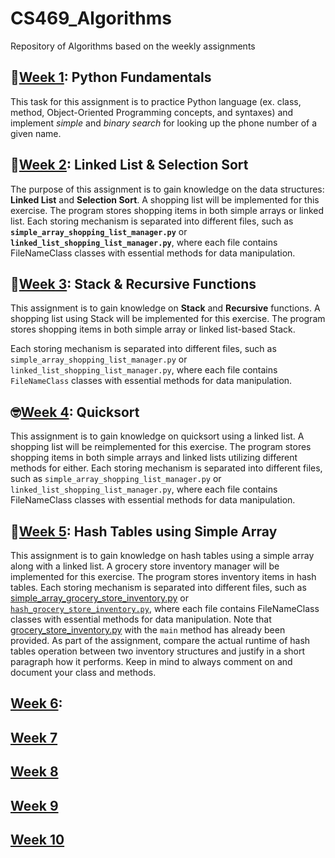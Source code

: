 # CS469_Algorithms

Repository of Algorithms based on the weekly assignments

## 📔[Week 1][W1]: Python Fundamentals

This task for this assignment is to practice Python language (ex. class, method,
Object-Oriented Programming concepts, and syntaxes) and implement _simple_ and _binary search_ for
looking up the phone number of a given name.

## 📒[Week 2][W2]: Linked List & Selection Sort

The purpose of this assignment is to gain knowledge on the data structures: **Linked List** and **Selection Sort**. A
shopping list will be implemented for this exercise. The program stores shopping items in both
simple arrays or linked list. Each storing mechanism is separated into different files, such as
**`simple_array_shopping_list_manager.py`** or **`linked_list_shopping_list_manager.py`**, where each
file contains FileNameClass classes with essential methods for data manipulation.

## 🗼[Week 3][W3]: Stack & Recursive Functions

This assignment is to gain knowledge on **Stack** and **Recursive** functions.
A shopping list using Stack will be implemented for this exercise.
The program stores shopping items in both simple array or linked list-based Stack.

Each storing mechanism is separated into different files, such as 
`simple_array_shopping_list_manager.py` or `linked_list_shopping_list_manager.py`, 
where each file contains `FileNameClass` classes with essential methods for data manipulation.

## 🤓[Week 4][W4]: Quicksort

This assignment is to gain knowledge on quicksort using a linked list. A shopping list will be reimplemented for this exercise. The program stores shopping items in both simple arrays and linked lists utilizing different methods for either. Each storing mechanism is separated into different files, such as `simple_array_shopping_list_manager.py` or `linked_list_shopping_list_manager.py`, where each file contains FileNameClass classes with essential methods for data manipulation.

## 🧮[Week 5][W5]: Hash Tables using Simple Array

This assignment is to gain knowledge on hash tables using a simple array along with a linked list. A grocery store inventory manager will be implemented for this exercise. The program stores inventory items in hash tables. Each storing mechanism is separated into different files, such as [simple_array_grocery_store_inventory.py][simp] or [`hash_grocery_store_inventory.py`][hash], where each file contains FileNameClass classes with essential methods for data manipulation. Note that [grocery_store_inventory.py][gsi] with the `main` method has already been provided. As part of the assignment, compare the actual runtime of hash tables operation between two inventory structures and justify in a short paragraph how it performs. Keep in mind to always comment on and document your class and methods.

## [Week 6][W6]: 

## [Week 7][W7]

## [Week 8][W8]

## [Week 9][W9]

## [Week 10][W10]

[W1]: /docs/PE01-README.md "Week 1 Requirements"
[W2]: /docs/PE02-README.md "Requirements for simple array and linked list"
[W3]: /docs/PE03-README.md ""
[W4]: /docs/PE04-README.md ""
[W5]: /docs/PE05-README.md ""
[W6]: /docs/PE06-README.md ""
[W7]: /docs/PE07-README.md ""
[W8]: /docs/PE08-README.md ""
[W9]: /docs/PE09-README.md ""
[W10]: /docs/PE10-README.md ""
[simp]: /assets/modules/PE05/src/simp_arr_gsi.py "Links to the simple array shooping list manager"
[hash]: /assets/modules/PE05/src/hash_gsi.py "Links to the implementation of the hash function implemented in grocery store inventory"
[gsi]: /assets/modules/PE05/grocery_store_inventory.py
